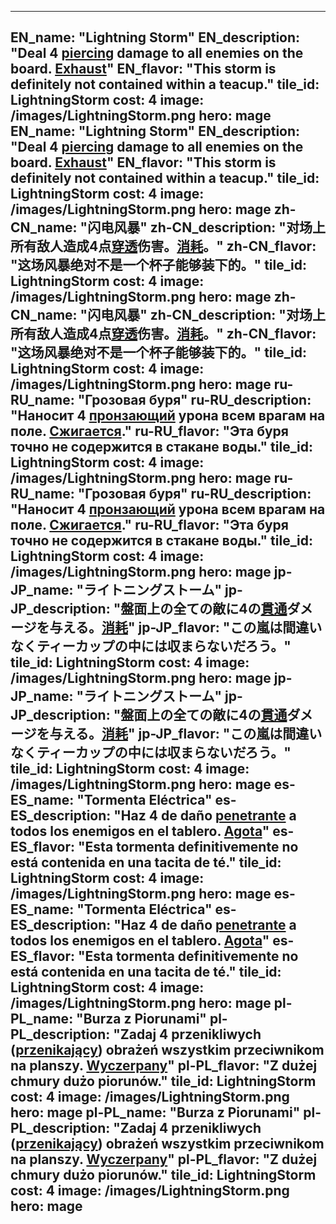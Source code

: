 ---

EN_name: "Lightning Storm"
EN_description: "Deal 4 <u>piercing</u> damage to all enemies on the board.  <u>Exhaust</u>"
EN_flavor: "This storm is definitely not contained within a teacup."
tile_id: LightningStorm
cost: 4
image: /images/LightningStorm.png
hero: mage
EN_name: "Lightning Storm"
EN_description: "Deal 4 <u>piercing</u> damage to all enemies on the board.  <u>Exhaust</u>"
EN_flavor: "This storm is definitely not contained within a teacup."
tile_id: LightningStorm
cost: 4
image: /images/LightningStorm.png
hero: mage
zh-CN_name: "闪电风暴"
zh-CN_description: "对场上所有敌人造成4点<u>穿透</u>伤害。<u>消耗</u>。"
zh-CN_flavor: "这场风暴绝对不是一个杯子能够装下的。"
tile_id: LightningStorm
cost: 4
image: /images/LightningStorm.png
hero: mage
zh-CN_name: "闪电风暴"
zh-CN_description: "对场上所有敌人造成4点<u>穿透</u>伤害。<u>消耗</u>。"
zh-CN_flavor: "这场风暴绝对不是一个杯子能够装下的。"
tile_id: LightningStorm
cost: 4
image: /images/LightningStorm.png
hero: mage
ru-RU_name: "Грозовая буря"
ru-RU_description: "Наносит 4 <u>пронзающий</u> урона всем врагам на поле. <u>Сжигается</u>."
ru-RU_flavor: "Эта буря точно не содержится в стакане воды."
tile_id: LightningStorm
cost: 4
image: /images/LightningStorm.png
hero: mage
ru-RU_name: "Грозовая буря"
ru-RU_description: "Наносит 4 <u>пронзающий</u> урона всем врагам на поле. <u>Сжигается</u>."
ru-RU_flavor: "Эта буря точно не содержится в стакане воды."
tile_id: LightningStorm
cost: 4
image: /images/LightningStorm.png
hero: mage
jp-JP_name: "ライトニングストーム"
jp-JP_description: "盤面上の全ての敵に4の<u>貫通</u>ダメージを与える。<u>消耗</u>"
jp-JP_flavor: "この嵐は間違いなくティーカップの中には収まらないだろう。"
tile_id: LightningStorm
cost: 4
image: /images/LightningStorm.png
hero: mage
jp-JP_name: "ライトニングストーム"
jp-JP_description: "盤面上の全ての敵に4の<u>貫通</u>ダメージを与える。<u>消耗</u>"
jp-JP_flavor: "この嵐は間違いなくティーカップの中には収まらないだろう。"
tile_id: LightningStorm
cost: 4
image: /images/LightningStorm.png
hero: mage
es-ES_name: "Tormenta Eléctrica"
es-ES_description: "Haz 4 de daño <u>penetrante</u> a todos los enemigos en el tablero. <u>Agota</u>"
es-ES_flavor: "Esta tormenta definitivemente no está contenida en una tacita de té."
tile_id: LightningStorm
cost: 4
image: /images/LightningStorm.png
hero: mage
es-ES_name: "Tormenta Eléctrica"
es-ES_description: "Haz 4 de daño <u>penetrante</u> a todos los enemigos en el tablero. <u>Agota</u>"
es-ES_flavor: "Esta tormenta definitivemente no está contenida en una tacita de té."
tile_id: LightningStorm
cost: 4
image: /images/LightningStorm.png
hero: mage
pl-PL_name: "Burza z Piorunami"
pl-PL_description: "Zadaj 4 przenikliwych (<u>przenikający</u>) obrażeń wszystkim przeciwnikom na planszy. <u>Wyczerpany</u>"
pl-PL_flavor: "Z dużej chmury dużo piorunów."
tile_id: LightningStorm
cost: 4
image: /images/LightningStorm.png
hero: mage
pl-PL_name: "Burza z Piorunami"
pl-PL_description: "Zadaj 4 przenikliwych (<u>przenikający</u>) obrażeń wszystkim przeciwnikom na planszy. <u>Wyczerpany</u>"
pl-PL_flavor: "Z dużej chmury dużo piorunów."
tile_id: LightningStorm
cost: 4
image: /images/LightningStorm.png
hero: mage
---